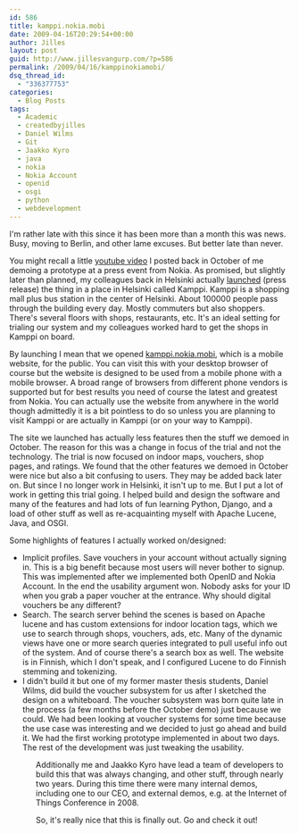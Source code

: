 ```yaml
---
id: 586
title: kamppi.nokia.mobi
date: 2009-04-16T20:29:54+00:00
author: Jilles
layout: post
guid: http://www.jillesvangurp.com/?p=586
permalink: /2009/04/16/kamppinokiamobi/
dsq_thread_id:
  - "336377753"
categories:
  - Blog Posts
tags:
  - Academic
  - createdbyjilles
  - Daniel Wilms
  - Git
  - Jaakko Kyro
  - java
  - nokia
  - Nokia Account
  - openid
  - osgi
  - python
  - webdevelopment
---
```

I'm rather late with this since it has been more than a month this was news. Busy, moving to Berlin, and other lame excuses. But better late than never. 

You might recall a little <a href="http://www.youtube.com/watch?v=cGNYn8YLlpA">youtube video</a> I posted back in October of me demoing a prototype at a press event from Nokia. As promised, but slightly later than planned, my colleagues back in Helsinki actually <a href="http://pressbulletinboard.nokia.com/2009/03/04/indoor-services-and-mobile-advertising-trial-started-in-kamppi-shopping-center-in-helsinki/">launched</a> (press release) the thing in a place in Helsinki called Kamppi. Kamppi is a shopping mall plus bus station in the center of Helsinki. About 100000 people pass through the building every day. Mostly commuters but also shoppers. There's several floors with shops, restaurants, etc. It's an ideal setting for trialing our system and my colleagues worked hard to get the shops in Kamppi on board.

By launching I mean that we opened <a href="http://kamppi.nokia.mobi">kamppi.nokia.mobi</a>, which is a mobile website, for the public. You can visit this with your desktop browser of course but the website is designed to be used from a mobile phone with a mobile browser. A broad range of browsers from different phone vendors is supported but for best results you need of course the latest and greatest from Nokia. You can actually use the website from anywhere in the world though admittedly it is a bit pointless to do so unless you are planning to visit Kamppi or are actually in Kamppi (or on your way to Kamppi).

The site we launched has actually less features then the stuff we demoed in October. The reason for this was a change in focus of the trial and not the technology. The trial is now focused on indoor maps, vouchers, shop pages, and ratings. We found that the other features we demoed in October were nice but also a bit confusing to users. They may be added back later on. But since I no longer work in Helsinki, it isn't up to me. But I put a lot of work in getting this trial going. I helped build and design the software and many of the features and had lots of fun learning Python, Django, and a load of other stuff as well as re-acquainting myself with Apache Lucene, Java, and OSGI.

Some highlights of features I actually worked on/designed:
<ul>	
     <li>Implicit profiles. Save vouchers in your account without actually signing in. This is a big benefit because most users will never bother to signup. This was implemented after we implemented both OpenID and Nokia Account. In the end the usability argument won. Nobody asks for your ID when you grab a paper voucher at the entrance. Why should digital vouchers be any different?</li>
	<li>Search. The search server behind the scenes is based on Apache lucene and has custom extensions for indoor location tags, which we use to search through shops, vouchers, ads, etc. Many of the dynamic views have one or more search queries integrated to pull useful info out of the system. And of course there's a search box as well. The website is in Finnish, which I don't speak, and I configured Lucene to do Finnish stemming and tokenizing.</li>
	<li>I didn't build it but one of my former master thesis students, Daniel Wilms, did build the voucher subsystem for us after I sketched the design on a whiteboard. The voucher subsystem was born quite late in the process (a few months before the October demo) just because we could. We had been looking at voucher systems for some time because the use case was interesting and we decided to just go ahead and build it. We had the first working prototype implemented in about two days. The rest of the development was just tweaking the usability.</li>
<ul>

Additionally me and Jaakko Kyro have lead a team of developers to build this that was always changing, and other stuff, through nearly two years. During this time there were many internal demos, including one to our CEO, and external demos, e.g. at the Internet of Things Conference in 2008.

So, it's really nice that this is finally out. Go and check it out!





